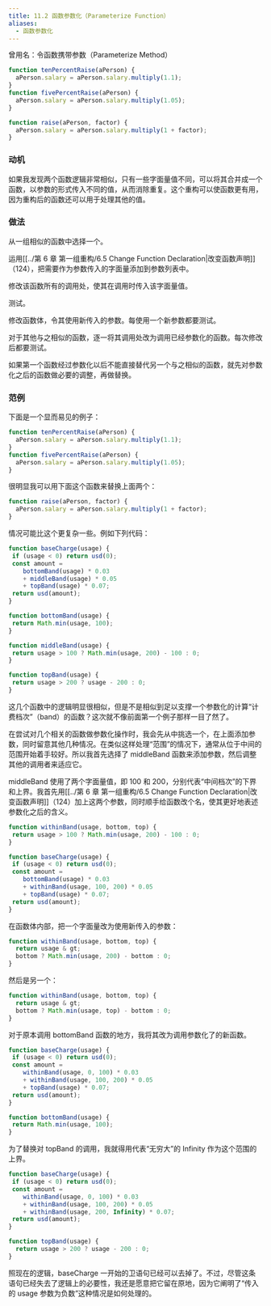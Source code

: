 ```yaml
---
title: 11.2 函数参数化（Parameterize Function）
aliases:
  - 函数参数化
---
```


曾用名：令函数携带参数（Parameterize Method）

```js
function tenPercentRaise(aPerson) {
  aPerson.salary = aPerson.salary.multiply(1.1);
}
function fivePercentRaise(aPerson) {
  aPerson.salary = aPerson.salary.multiply(1.05);
}

function raise(aPerson, factor) {
  aPerson.salary = aPerson.salary.multiply(1 + factor);
}
```

### 动机

如果我发现两个函数逻辑非常相似，只有一些字面量值不同，可以将其合并成一个函数，以参数的形式传入不同的值，从而消除重复。这个重构可以使函数更有用，因为重构后的函数还可以用于处理其他的值。

### 做法

从一组相似的函数中选择一个。

运用[[../第 6 章 第一组重构/6.5 Change Function Declaration|改变函数声明]]（124），把需要作为参数传入的字面量添加到参数列表中。

修改该函数所有的调用处，使其在调用时传入该字面量值。

测试。

修改函数体，令其使用新传入的参数。每使用一个新参数都要测试。

对于其他与之相似的函数，逐一将其调用处改为调用已经参数化的函数。每次修改后都要测试。

如果第一个函数经过参数化以后不能直接替代另一个与之相似的函数，就先对参数化之后的函数做必要的调整，再做替换。

### 范例

下面是一个显而易见的例子：

```js
function tenPercentRaise(aPerson) {
  aPerson.salary = aPerson.salary.multiply(1.1);
}
function fivePercentRaise(aPerson) {
  aPerson.salary = aPerson.salary.multiply(1.05);
}
```

很明显我可以用下面这个函数来替换上面两个：

```js
function raise(aPerson, factor) {
  aPerson.salary = aPerson.salary.multiply(1 + factor);
}
```

情况可能比这个更复杂一些。例如下列代码：

```js
function baseCharge(usage) {
 if (usage < 0) return usd(0);
 const amount =
    bottomBand(usage) * 0.03
    + middleBand(usage) * 0.05
    + topBand(usage) * 0.07;
 return usd(amount);
}

function bottomBand(usage) {
 return Math.min(usage, 100);
}

function middleBand(usage) {
 return usage > 100 ? Math.min(usage, 200) - 100 : 0;
}

function topBand(usage) {
 return usage > 200 ? usage - 200 : 0;
}
```

这几个函数中的逻辑明显很相似，但是不是相似到足以支撑一个参数化的计算“计费档次”（band）的函数？这次就不像前面第一个例子那样一目了然了。

在尝试对几个相关的函数做参数化操作时，我会先从中挑选一个，在上面添加参数，同时留意其他几种情况。在类似这样处理“范围”的情况下，通常从位于中间的范围开始着手较好。所以我首先选择了 middleBand 函数来添加参数，然后调整其他的调用者来适应它。

middleBand 使用了两个字面量值，即 100 和 200，分别代表“中间档次”的下界和上界。我首先用[[../第 6 章 第一组重构/6.5 Change Function Declaration|改变函数声明]]（124）加上这两个参数，同时顺手给函数改个名，使其更好地表述参数化之后的含义。

```js
function withinBand(usage, bottom, top) {
 return usage > 100 ? Math.min(usage, 200) - 100 : 0;
}

function baseCharge(usage) {
 if (usage < 0) return usd(0);
 const amount =
    bottomBand(usage) * 0.03
    + withinBand(usage, 100, 200) * 0.05
    + topBand(usage) * 0.07;
 return usd(amount);
}
```

在函数体内部，把一个字面量改为使用新传入的参数：

```js
function withinBand(usage, bottom, top) {
  return usage & gt;
  bottom ? Math.min(usage, 200) - bottom : 0;
}
```

然后是另一个：

```js
function withinBand(usage, bottom, top) {
  return usage & gt;
  bottom ? Math.min(usage, top) - bottom : 0;
}
```

对于原本调用 bottomBand 函数的地方，我将其改为调用参数化了的新函数。

```js
function baseCharge(usage) {
 if (usage < 0) return usd(0);
 const amount =
    withinBand(usage, 0, 100) * 0.03
    + withinBand(usage, 100, 200) * 0.05
    + topBand(usage) * 0.07;
 return usd(amount);
}

function bottomBand(usage) {
 return Math.min(usage, 100);
}
```

为了替换对 topBand 的调用，我就得用代表“无穷大”的 Infinity 作为这个范围的上界。

```js
function baseCharge(usage) {
 if (usage < 0) return usd(0);
 const amount =
    withinBand(usage, 0, 100) * 0.03
    + withinBand(usage, 100, 200) * 0.05
    + withinBand(usage, 200, Infinity) * 0.07;
 return usd(amount);
}

function topBand(usage) {
  return usage > 200 ? usage - 200 : 0;
}
```

照现在的逻辑，baseCharge 一开始的卫语句已经可以去掉了。不过，尽管这条语句已经失去了逻辑上的必要性，我还是愿意把它留在原地，因为它阐明了“传入的 usage 参数为负数”这种情况是如何处理的。